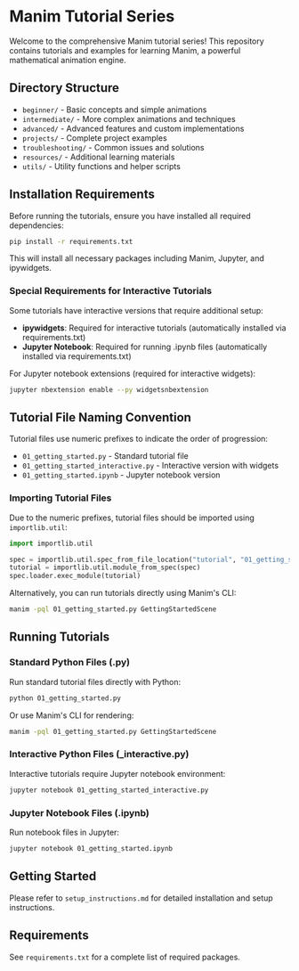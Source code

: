 # Manim Tutorial Series

Welcome to the comprehensive Manim tutorial series! This repository contains tutorials and examples for learning Manim, a powerful mathematical animation engine.

## Directory Structure

- `beginner/` - Basic concepts and simple animations
- `intermediate/` - More complex animations and techniques
- `advanced/` - Advanced features and custom implementations
- `projects/` - Complete project examples
- `troubleshooting/` - Common issues and solutions
- `resources/` - Additional learning materials
- `utils/` - Utility functions and helper scripts

## Installation Requirements

Before running the tutorials, ensure you have installed all required dependencies:

```bash
pip install -r requirements.txt
```

This will install all necessary packages including Manim, Jupyter, and ipywidgets.

### Special Requirements for Interactive Tutorials

Some tutorials have interactive versions that require additional setup:

- **ipywidgets**: Required for interactive tutorials (automatically installed via requirements.txt)
- **Jupyter Notebook**: Required for running .ipynb files (automatically installed via requirements.txt)

For Jupyter notebook extensions (required for interactive widgets):

```bash
jupyter nbextension enable --py widgetsnbextension
```

## Tutorial File Naming Convention

Tutorial files use numeric prefixes to indicate the order of progression:

- `01_getting_started.py` - Standard tutorial file
- `01_getting_started_interactive.py` - Interactive version with widgets
- `01_getting_started.ipynb` - Jupyter notebook version

### Importing Tutorial Files

Due to the numeric prefixes, tutorial files should be imported using `importlib.util`:

```python
import importlib.util

spec = importlib.util.spec_from_file_location("tutorial", "01_getting_started.py")
tutorial = importlib.util.module_from_spec(spec)
spec.loader.exec_module(tutorial)
```

Alternatively, you can run tutorials directly using Manim's CLI:

```bash
manim -pql 01_getting_started.py GettingStartedScene
```

## Running Tutorials

### Standard Python Files (.py)

Run standard tutorial files directly with Python:

```bash
python 01_getting_started.py
```

Or use Manim's CLI for rendering:

```bash
manim -pql 01_getting_started.py GettingStartedScene
```

### Interactive Python Files (_interactive.py)

Interactive tutorials require Jupyter notebook environment:

```bash
jupyter notebook 01_getting_started_interactive.py
```

### Jupyter Notebook Files (.ipynb)

Run notebook files in Jupyter:

```bash
jupyter notebook 01_getting_started.ipynb
```

## Getting Started

Please refer to `setup_instructions.md` for detailed installation and setup instructions.

## Requirements

See `requirements.txt` for a complete list of required packages.